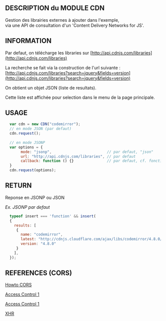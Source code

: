 
## DESCRIPTION du MODULE CDN

  Gestion des librairies externes à ajouter dans l'exemple,  
  via une API de consultation d'un 'Content Delivery Networks for JS'.
  
## INFORMATION 

  Par defaut, on télécharge les libraries sur 
    [http://api.cdnjs.com/libraries](http://api.cdnjs.com/libraries)

  La recherche se fait via la construction de l'url suivante :
    [http://api.cdnjs.com/libraries?search=jquery&fields=version](http://api.cdnjs.com/libraries?search=jquery&fields=version)

  On obtient un objet JSON (liste de resultats).

  Cette liste est affichée pour selection dans le menu de la page principale.
 
## USAGE

```javascript
  var cdn = new CDN("codemirror");
  // en mode JSON (par defaut)
  cdn.request(); 
  
  // en mode JSONP
  var options = { 
       mode: "jsonp",                         // par defaut, "json"
       url: "http://api.cdnjs.com/libraries", // par defaut
       callback: function () {}               // par defaut, cf. fonction 'insert'
  }
  cdn.request(options); 
```

## RETURN 

  Reponse en JSONP ou JSON
  
  _Ex. JSONP par defaut_

```javascript
  typeof insert === 'function' && insert(
  {
    results: [
     {
       name: "codemirror",
       latest: "http://cdnjs.cloudflare.com/ajax/libs/codemirror/4.8.0/codemirror.min.js",
       version: "4.8.0"
     }
    ],
  });
```

## REFERENCES (CORS)

  [Howto CORS](http://www.eriwen.com/javascript/how-to-cors/)

  [Access Control 1](https://developer.mozilla.org/en-US/docs/Web/HTTP/Access_control_CORS#Browser_compatibility)

  [Access Control 1](http://arunranga.com/examples/access-control/)

  [XHR](https://xhr.spec.whatwg.org/)
  